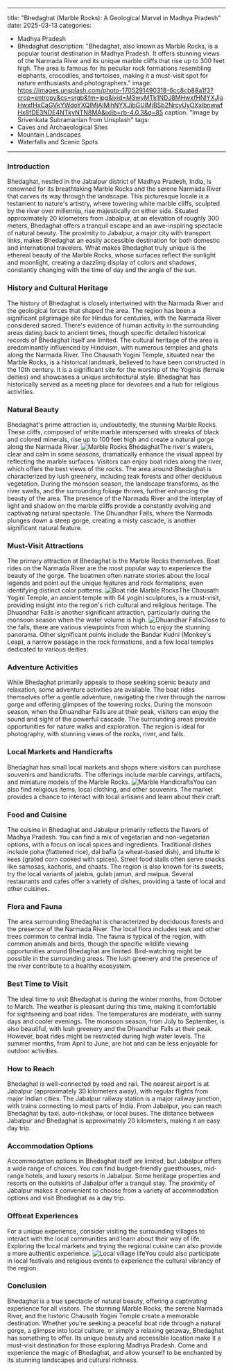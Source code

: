 
---
title: "Bhedaghat (Marble Rocks): A Geological Marvel in Madhya Pradesh"
date: 2025-03-13
categories:
  - Madhya Pradesh
  - Bhedaghat
description: "Bhedaghat, also known as Marble Rocks, is a popular tourist destination in Madhya Pradesh. It offers stunning views of the Narmada River and its unique marble cliffs that rise up to 300 feet high. The area is famous for its peculiar rock formations resembling elephants, crocodiles, and tortoises, making it a must-visit spot for nature enthusiasts and photographers."
image: https://images.unsplash.com/photo-1705291490318-6cc8cb88a1f3?crop=entropy&cs=srgb&fm=jpg&ixid=M3wyMTk1NDJ8MHwxfHNlYXJjaHwxfHxCaGVkYWdoYXQlMjAlMjhNYXJibGUlMjBSb2NrcyUyOXxlbnwwfHx8fDE3NDE4NTkyNTN8MA&ixlib=rb-4.0.3&q=85
caption: "Image by Srivenkata Subramanian from Unsplash"
tags: 
  - Caves and Archaeological Sites
  - Mountain Landscapes
  - Waterfalls and Scenic Spots
---


### **Introduction**

Bhedaghat, nestled in the Jabalpur district of Madhya Pradesh, India, is renowned for its breathtaking Marble Rocks and the serene Narmada River that carves its way through the landscape. This picturesque locale is a testament to nature's artistry, where towering white marble cliffs, sculpted by the river over millennia, rise majestically on either side. Situated approximately 20 kilometers from Jabalpur, at an elevation of roughly 300 meters, Bhedaghat offers a tranquil escape and an awe-inspiring spectacle of natural beauty. The proximity to Jabalpur, a major city with transport links, makes Bhedaghat an easily accessible destination for both domestic and international travelers. What makes Bhedaghat truly unique is the ethereal beauty of the Marble Rocks, whose surfaces reflect the sunlight and moonlight, creating a dazzling display of colors and shadows, constantly changing with the time of day and the angle of the sun.

### **History and Cultural Heritage**

The history of Bhedaghat is closely intertwined with the Narmada River and the geological forces that shaped the area. The region has been a significant pilgrimage site for Hindus for centuries, with the Narmada River considered sacred. There's evidence of human activity in the surrounding areas dating back to ancient times, though specific detailed historical records of Bhedaghat itself are limited. The cultural heritage of the area is predominantly influenced by Hinduism, with numerous temples and ghats along the Narmada River. The Chausath Yogini Temple, situated near the Marble Rocks, is a historical landmark, believed to have been constructed in the 10th century. It is a significant site for the worship of the Yoginis (female deities) and showcases a unique architectural style. Bhedaghat has historically served as a meeting place for devotees and a hub for religious activities.

###  **Natural Beauty**

Bhedaghat's prime attraction is, undoubtedly, the stunning Marble Rocks. These cliffs, composed of white marble interspersed with streaks of black and colored minerals, rise up to 100 feet high and create a natural gorge along the Narmada River. <img src="placeholder.jpg" alt="Marble Rocks Bhedaghat" >The river's waters, clear and calm in some seasons, dramatically enhance the visual appeal by reflecting the marble surfaces. Visitors can enjoy boat rides along the river, which offers the best views of the rocks. The area around Bhedaghat is characterized by lush greenery, including teak forests and other deciduous vegetation. During the monsoon season, the landscape transforms, as the river swells, and the surrounding foliage thrives, further enhancing the beauty of the area. The presence of the Narmada River and the interplay of light and shadow on the marble cliffs provide a constantly evolving and captivating natural spectacle. The Dhuandhar Falls, where the Narmada plunges down a steep gorge, creating a misty cascade, is another significant natural feature.

### **Must-Visit Attractions**

The primary attraction at Bhedaghat is the Marble Rocks themselves. Boat rides on the Narmada River are the most popular way to experience the beauty of the gorge. The boatmen often narrate stories about the local legends and point out the unique features and rock formations, even identifying distinct color patterns. <img src="placeholder.jpg" alt="Boat ride Marble Rocks" >The Chausath Yogini Temple, an ancient temple with 64 yogini sculptures, is a must-visit, providing insight into the region's rich cultural and religious heritage. The Dhuandhar Falls is another significant attraction, particularly during the monsoon season when the water volume is high. <img src="placeholder.jpg" alt="Dhuandhar Falls" >Close to the falls, there are various viewpoints from which to enjoy the stunning panorama. Other significant points include the Bandar Kudni (Monkey's Leap), a narrow passage in the rock formations, and a few local temples dedicated to various deities.

### **Adventure Activities**

While Bhedaghat primarily appeals to those seeking scenic beauty and relaxation, some adventure activities are available. The boat rides themselves offer a gentle adventure, navigating the river through the narrow gorge and offering glimpses of the towering rocks. During the monsoon season, when the Dhuandhar Falls are at their peak, visitors can enjoy the sound and sight of the powerful cascade. The surrounding areas provide opportunities for nature walks and exploration. The region is ideal for photography, with stunning views of the rocks, river, and falls.

### **Local Markets and Handicrafts**

Bhedaghat has small local markets and shops where visitors can purchase souvenirs and handicrafts. The offerings include marble carvings, artifacts, and miniature models of the Marble Rocks. <img src="placeholder.jpg" alt="Marble Handicrafts" >You can also find religious items, local clothing, and other souvenirs. The market provides a chance to interact with local artisans and learn about their craft.

### **Food and Cuisine**

The cuisine in Bhedaghat and Jabalpur primarily reflects the flavors of Madhya Pradesh. You can find a mix of vegetarian and non-vegetarian options, with a focus on local spices and ingredients. Traditional dishes include poha (flattened rice), dal bafla (a wheat-based dish), and bhutte ki kees (grated corn cooked with spices). Street food stalls often serve snacks like samosas, kachoris, and chaats. The region is also known for its sweets; try the local variants of jalebis, gulab jamun, and malpua. Several restaurants and cafes offer a variety of dishes, providing a taste of local and other cuisines.

### **Flora and Fauna**

The area surrounding Bhedaghat is characterized by deciduous forests and the presence of the Narmada River. The local flora includes teak and other trees common to central India. The fauna is typical of the region, with common animals and birds, though the specific wildlife viewing opportunities around Bhedaghat are limited. Bird-watching might be possible in the surrounding areas. The lush greenery and the presence of the river contribute to a healthy ecosystem.

### **Best Time to Visit**

The ideal time to visit Bhedaghat is during the winter months, from October to March. The weather is pleasant during this time, making it comfortable for sightseeing and boat rides. The temperatures are moderate, with sunny days and cooler evenings. The monsoon season, from July to September, is also beautiful, with lush greenery and the Dhuandhar Falls at their peak. However, boat rides might be restricted during high water levels. The summer months, from April to June, are hot and can be less enjoyable for outdoor activities.

### **How to Reach**

Bhedaghat is well-connected by road and rail. The nearest airport is at Jabalpur (approximately 30 kilometers away), with regular flights from major Indian cities. The Jabalpur railway station is a major railway junction, with trains connecting to most parts of India. From Jabalpur, you can reach Bhedaghat by taxi, auto-rickshaw, or local buses. The distance between Jabalpur and Bhedaghat is approximately 20 kilometers, making it an easy day trip.

### **Accommodation Options**

Accommodation options in Bhedaghat itself are limited, but Jabalpur offers a wide range of choices. You can find budget-friendly guesthouses, mid-range hotels, and luxury resorts in Jabalpur. Some heritage properties and resorts on the outskirts of Jabalpur offer a tranquil stay. The proximity of Jabalpur makes it convenient to choose from a variety of accommodation options and visit Bhedaghat as a day trip.

### **Offbeat Experiences**

For a unique experience, consider visiting the surrounding villages to interact with the local communities and learn about their way of life. Exploring the local markets and trying the regional cuisine can also provide a more authentic experience. <img src="placeholder.jpg" alt="Local village life" >You could also participate in local festivals and religious events to experience the cultural vibrancy of the region.

### **Conclusion**

Bhedaghat is a true spectacle of natural beauty, offering a captivating experience for all visitors. The stunning Marble Rocks, the serene Narmada River, and the historic Chausath Yogini Temple create a memorable destination. Whether you're seeking a peaceful boat ride through a natural gorge, a glimpse into local culture, or simply a relaxing getaway, Bhedaghat has something to offer. Its unique beauty and accessible location make it a must-visit destination for those exploring Madhya Pradesh. Come and experience the magic of Bhedaghat, and allow yourself to be enchanted by its stunning landscapes and cultural richness.


